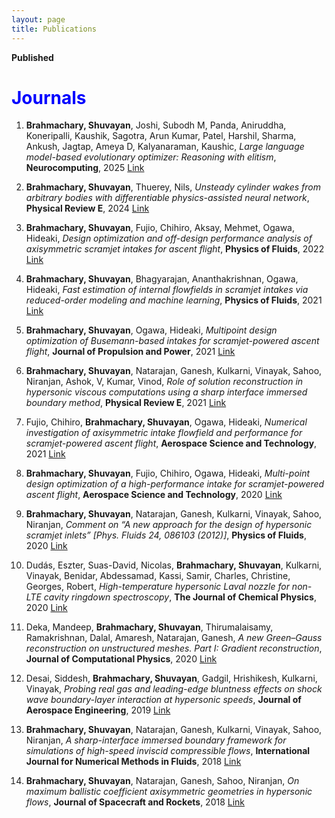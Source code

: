 ```yaml
---
layout: page
title: Publications
---
```


**Published**

# <span style="color:blue">Journals</span>

1. **Brahmachary, Shuvayan**, Joshi, Subodh M, Panda, Aniruddha, Koneripalli, Kaushik, Sagotra, Arun Kumar, Patel, Harshil, Sharma, Ankush, Jagtap, Ameya D, Kalyanaraman, Kaushic, _Large language model-based evolutionary optimizer: Reasoning with elitism_, **Neurocomputing**, 2025 [Link](https://www.sciencedirect.com/science/article/abs/pii/S0925231224020435)

2. **Brahmachary, Shuvayan**, Thuerey, Nils, _Unsteady cylinder wakes from arbitrary bodies with differentiable physics-assisted neural network_, **Physical Review E**, 2024 [Link](https://journals.aps.org/pre/abstract/10.1103/PhysRevE.109.055304)

3. **Brahmachary, Shuvayan**, Fujio, Chihiro, Aksay, Mehmet, Ogawa, Hideaki, _Design optimization and off-design performance analysis of axisymmetric scramjet intakes for ascent flight_, **Physics of Fluids**, 2022 [Link](https://pubs.aip.org/aip/pof/article-abstract/34/3/036109/2845736/Design-optimization-and-off-design-performance?redirectedFrom=fulltext)

4. **Brahmachary, Shuvayan**, Bhagyarajan, Ananthakrishnan, Ogawa, Hideaki, _Fast estimation of internal flowfields in scramjet intakes via reduced-order modeling and machine learning_, **Physics of Fluids**, 2021 [Link](https://pubs.aip.org/aip/pof/article-abstract/33/10/106110/1065234/Fast-estimation-of-internal-flowfields-in-scramjet?redirectedFrom=fulltext)

5. **Brahmachary, Shuvayan**, Ogawa, Hideaki, _Multipoint design optimization of Busemann-based intakes for scramjet-powered ascent flight_, **Journal of Propulsion and Power**, 2021 [Link](https://arc.aiaa.org/doi/10.2514/1.B38383)

6. **Brahmachary, Shuvayan**, Natarajan, Ganesh, Kulkarni, Vinayak, Sahoo, Niranjan, Ashok, V, Kumar, Vinod, _Role of solution reconstruction in hypersonic viscous computations using a sharp interface immersed boundary method_, **Physical Review E**, 2021 [Link](https://journals.aps.org/pre/abstract/10.1103/PhysRevE.103.043302)

7. Fujio, Chihiro, **Brahmachary, Shuvayan**, Ogawa, Hideaki, _Numerical investigation of axisymmetric intake flowfield and performance for scramjet-powered ascent flight_, **Aerospace Science and Technology**, 2021 [Link](https://www.sciencedirect.com/science/article/abs/pii/S1270963821000432)

8. **Brahmachary, Shuvayan**, Fujio, Chihiro, Ogawa, Hideaki, _Multi-point design optimization of a high-performance intake for scramjet-powered ascent flight_, **Aerospace Science and Technology**, 2020 [Link](https://www.sciencedirect.com/science/article/abs/pii/S1270963820310440)

9. **Brahmachary, Shuvayan**, Natarajan, Ganesh, Kulkarni, Vinayak, Sahoo, Niranjan, _Comment on “A new approach for the design of hypersonic scramjet inlets” [Phys. Fluids 24, 086103 (2012)]_, **Physics of Fluids**, 2020 [Link](https://pubs.aip.org/aip/pof/article/32/7/079101/1065525/Comment-on-A-new-approach-for-the-design-of)

10. Dudás, Eszter, Suas-David, Nicolas, **Brahmachary, Shuvayan**, Kulkarni, Vinayak, Benidar, Abdessamad, Kassi, Samir, Charles, Christine, Georges, Robert, _High-temperature hypersonic Laval nozzle for non-LTE cavity ringdown spectroscopy_, **The Journal of Chemical Physics**, 2020 [Link](https://pubs.aip.org/aip/jcp/article-abstract/152/13/134201/198143/High-temperature-hypersonic-Laval-nozzle-for-non?redirectedFrom=fulltext)

11. Deka, Mandeep, **Brahmachary, Shuvayan**, Thirumalaisamy, Ramakrishnan, Dalal, Amaresh, Natarajan, Ganesh, _A new Green–Gauss reconstruction on unstructured meshes. Part I: Gradient reconstruction_, **Journal of Computational Physics**, 2020 [Link](https://www.sciencedirect.com/science/article/abs/pii/S0021999118306909)

12. Desai, Siddesh, **Brahmachary, Shuvayan**, Gadgil, Hrishikesh, Kulkarni, Vinayak, _Probing real gas and leading-edge bluntness effects on shock wave boundary-layer interaction at hypersonic speeds_, **Journal of Aerospace Engineering**, 2019 [Link](https://ascelibrary.org/doi/10.1061/%28ASCE%29AS.1943-5525.0001085)

13. **Brahmachary, Shuvayan**, Natarajan, Ganesh, Kulkarni, Vinayak, Sahoo, Niranjan, _A sharp-interface immersed boundary framework for simulations of high-speed inviscid compressible flows_, **International Journal for Numerical Methods in Fluids**, 2018 [Link](https://onlinelibrary.wiley.com/doi/abs/10.1002/fld.4479)

14. **Brahmachary, Shuvayan**, Natarajan, Ganesh, Sahoo, Niranjan, _On maximum ballistic coefficient axisymmetric geometries in hypersonic flows_, **Journal of Spacecraft and Rockets**, 2018 [Link](https://arc.aiaa.org/doi/10.2514/1.A33887)
